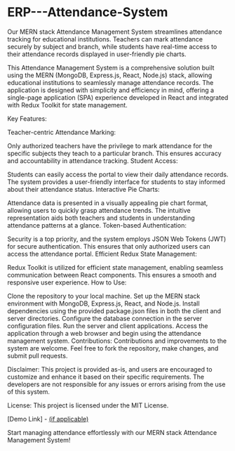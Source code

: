 # ERP---Attendance-System
Our MERN stack Attendance Management System streamlines attendance tracking for educational institutions. Teachers can mark attendance securely by subject and branch, while students have real-time access to their attendance records displayed in user-friendly pie charts.

This Attendance Management System is a comprehensive solution built using the MERN (MongoDB, Express.js, React, Node.js) stack, allowing educational institutions to seamlessly manage attendance records. The application is designed with simplicity and efficiency in mind, offering a single-page application (SPA) experience developed in React and integrated with Redux Toolkit for state management.

Key Features:

Teacher-centric Attendance Marking:

Only authorized teachers have the privilege to mark attendance for the specific subjects they teach to a particular branch. This ensures accuracy and accountability in attendance tracking.
Student Access:

Students can easily access the portal to view their daily attendance records. The system provides a user-friendly interface for students to stay informed about their attendance status.
Interactive Pie Charts:

Attendance data is presented in a visually appealing pie chart format, allowing users to quickly grasp attendance trends. The intuitive representation aids both teachers and students in understanding attendance patterns at a glance.
Token-based Authentication:

Security is a top priority, and the system employs JSON Web Tokens (JWT) for secure authentication. This ensures that only authorized users can access the attendance portal.
Efficient Redux State Management:

Redux Toolkit is utilized for efficient state management, enabling seamless communication between React components. This ensures a smooth and responsive user experience.
How to Use:

Clone the repository to your local machine.
Set up the MERN stack environment with MongoDB, Express.js, React, and Node.js.
Install dependencies using the provided package.json files in both the client and server directories.
Configure the database connection in the server configuration files.
Run the server and client applications.
Access the application through a web browser and begin using the attendance management system.
Contributions:
Contributions and improvements to the system are welcome. Feel free to fork the repository, make changes, and submit pull requests.

Disclaimer:
This project is provided as-is, and users are encouraged to customize and enhance it based on their specific requirements. The developers are not responsible for any issues or errors arising from the use of this system.

License:
This project is licensed under the MIT License.

[Demo Link] - [(if applicable)](https://drive.google.com/drive/folders/1TugaKLWM7u3vflC5cxroJByfY6aqzwlq?usp=drive_link)

Start managing attendance effortlessly with our MERN stack Attendance Management System!
